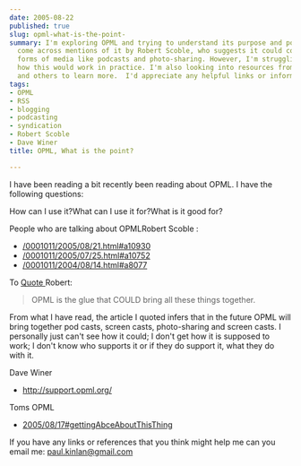```yaml
---
date: 2005-08-22
published: true
slug: opml-what-is-the-point-
summary: I'm exploring OPML and trying to understand its purpose and potential uses.  I've
  come across mentions of it by Robert Scoble, who suggests it could connect various
  forms of media like podcasts and photo-sharing. However, I'm struggling to grasp
  how this would work in practice. I'm also looking into resources from Dave Winer
  and others to learn more.  I'd appreciate any helpful links or information on OPML.
tags:
- OPML
- RSS
- blogging
- podcasting
- syndication
- Robert Scoble
- Dave Winer
title: OPML, What is the point?

---
```

I have been reading a bit recently been reading about OPML. I have the following questions:<p />How can I use it?What can I use it for?What is it good for?<p />People who are talking about OPMLRobert Scoble :<ul>
<li><a href="http://radio.weblogs.com/0001011/2005/08/21.html#a10930">/0001011/2005/08/21.html#a10930</a></li>
<li><a href="http://radio.weblogs.com/0001011/2005/07/25.html#a10752">/0001011/2005/07/25.html#a10752</a></li>
<li><a href="http://radio.weblogs.com/0001011/2004/08/14.html#a8077">/0001011/2004/08/14.html#a8077</a></li>
</ul><p>To <a href="http://www.webpronews.com/news/ebusinessnews/wpn-45-20050701ANewKindofConversationIsNeededWithMicrosoft.html">Quote </a>Robert:</p><blockquote class="posterous_short_quote"><p>OPML is the glue that COULD bring all these things together.</p></blockquote><p>From what I have read, the article I quoted infers that in the future OPML will bring together pod casts, screen casts, photo-sharing and screen casts. I personally just can't see how it could; I don't get how it is supposed to work; I don't know who supports it or if they do support it, what they do with it. </p><p>Dave Winer</p><ul><li><a href="http://support.opml.org/">http://support.opml.org/</a></li></ul><p>Toms OPML </p><ul><li><a href="http://blogs.opml.org/webfeed/2005/08/17#gettingAbceAboutThisThing">2005/08/17#gettingAbceAboutThisThing</a></li></ul><p>If you have any links or references that you think might help me can you email me: <a href="mailto:paul.kinlan@gmail.com">paul.kinlan@gmail.com</a></p><p></p>

